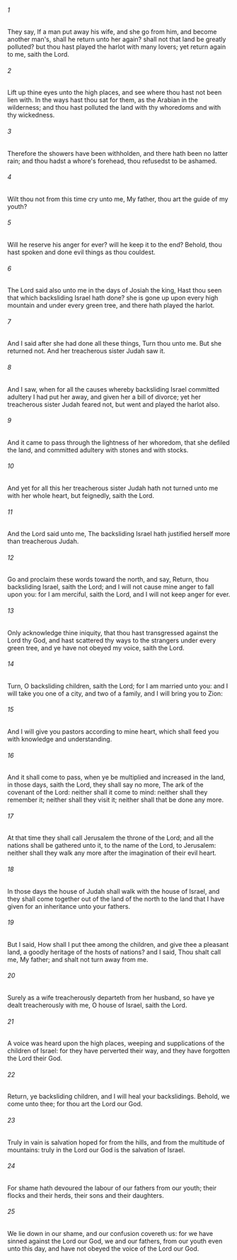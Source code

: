 ###### 1
They say, If a man put away his wife, and she go from him, and become another man's, shall he return unto her again? shall not that land be greatly polluted? but thou hast played the harlot with many lovers; yet return again to me, saith the Lord.

###### 2
Lift up thine eyes unto the high places, and see where thou hast not been lien with. In the ways hast thou sat for them, as the Arabian in the wilderness; and thou hast polluted the land with thy whoredoms and with thy wickedness.

###### 3
Therefore the showers have been withholden, and there hath been no latter rain; and thou hadst a whore's forehead, thou refusedst to be ashamed.

###### 4
Wilt thou not from this time cry unto me, My father, thou art the guide of my youth?

###### 5
Will he reserve his anger for ever? will he keep it to the end? Behold, thou hast spoken and done evil things as thou couldest.

###### 6
The Lord said also unto me in the days of Josiah the king, Hast thou seen that which backsliding Israel hath done? she is gone up upon every high mountain and under every green tree, and there hath played the harlot.

###### 7
And I said after she had done all these things, Turn thou unto me. But she returned not. And her treacherous sister Judah saw it.

###### 8
And I saw, when for all the causes whereby backsliding Israel committed adultery I had put her away, and given her a bill of divorce; yet her treacherous sister Judah feared not, but went and played the harlot also.

###### 9
And it came to pass through the lightness of her whoredom, that she defiled the land, and committed adultery with stones and with stocks.

###### 10
And yet for all this her treacherous sister Judah hath not turned unto me with her whole heart, but feignedly, saith the Lord.

###### 11
And the Lord said unto me, The backsliding Israel hath justified herself more than treacherous Judah.

###### 12
Go and proclaim these words toward the north, and say, Return, thou backsliding Israel, saith the Lord; and I will not cause mine anger to fall upon you: for I am merciful, saith the Lord, and I will not keep anger for ever.

###### 13
Only acknowledge thine iniquity, that thou hast transgressed against the Lord thy God, and hast scattered thy ways to the strangers under every green tree, and ye have not obeyed my voice, saith the Lord.

###### 14
Turn, O backsliding children, saith the Lord; for I am married unto you: and I will take you one of a city, and two of a family, and I will bring you to Zion:

###### 15
And I will give you pastors according to mine heart, which shall feed you with knowledge and understanding.

###### 16
And it shall come to pass, when ye be multiplied and increased in the land, in those days, saith the Lord, they shall say no more, The ark of the covenant of the Lord: neither shall it come to mind: neither shall they remember it; neither shall they visit it; neither shall that be done any more.

###### 17
At that time they shall call Jerusalem the throne of the Lord; and all the nations shall be gathered unto it, to the name of the Lord, to Jerusalem: neither shall they walk any more after the imagination of their evil heart.

###### 18
In those days the house of Judah shall walk with the house of Israel, and they shall come together out of the land of the north to the land that I have given for an inheritance unto your fathers.

###### 19
But I said, How shall I put thee among the children, and give thee a pleasant land, a goodly heritage of the hosts of nations? and I said, Thou shalt call me, My father; and shalt not turn away from me.

###### 20
Surely as a wife treacherously departeth from her husband, so have ye dealt treacherously with me, O house of Israel, saith the Lord.

###### 21
A voice was heard upon the high places, weeping and supplications of the children of Israel: for they have perverted their way, and they have forgotten the Lord their God.

###### 22
Return, ye backsliding children, and I will heal your backslidings. Behold, we come unto thee; for thou art the Lord our God.

###### 23
Truly in vain is salvation hoped for from the hills, and from the multitude of mountains: truly in the Lord our God is the salvation of Israel.

###### 24
For shame hath devoured the labour of our fathers from our youth; their flocks and their herds, their sons and their daughters.

###### 25
We lie down in our shame, and our confusion covereth us: for we have sinned against the Lord our God, we and our fathers, from our youth even unto this day, and have not obeyed the voice of the Lord our God.

